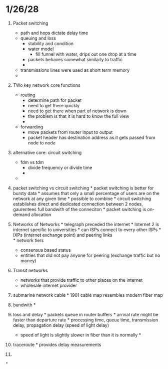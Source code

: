 # 1/26/28 #


 1. Packet switching
    * path and hops dictate delay time
    * queuing and loss
        - stability and condition
        - water model
            + fill funnel with water, drips out one drop at a time
        - packets behaves somewhat similarly to traffic
        - 
    *  transmissions lines were used as short term memory
    *  
 2. TWo key network core functions
    * routing
        - determine path for packet
        - need to get there quickly
        - need to get there when part of network is down
        - the problem is that it is hard to know the full view
        - 
    * forwarding
        - move packets from router input to output
        - packet header has destination address as it gets passed from node to node

 3. alternative core: circuit switching
    * fdm vs tdm
        - divide frequency or divide time
        - 
    * 
 4.  packet switching vs circuit switching
    * packet switching is better for bursty data
    * assumes that only a small percentage of users are on the network at any given time
    * possible to combine 
    * circuit switching establishes direct and dedicated connection between 2 nodes, gaurentees full bandwith of the conneciton
    * packet switching is on-demand allocation
 5.  Networks of Networks
    * telegraph preceded the internet
    * Internet 2 is internet specific to universities
    * can ISPs connect to every other ISPs
    * IXPs (internet exchange point) and peering links  
    * network tiers
        - consensus based status
        - entities that did not pay anyone for peering (exchange traffic but no money)
 6. Transit networks
    * networks that provide traffic to other places on the internet
    * wholesale internet provider 
 7.  submarine network cable
    * 1901 cable map resembles modern fiber map  
 8.  bandwith
    * 
 9.  loss and delay
    * packets queue in router buffers
    * arrival rate might be faster than departure rate
    * processing time, queue time, transmission delay, propagation delay (speed of light delay)
        - speed of light is slightly slower in fiber than it is normally
    * 
 10.  traceroute
    * provides delay measurements
 11.  
    * 